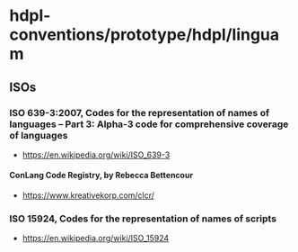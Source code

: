 # hdpl-conventions/prototype/hdpl/linguam


## ISOs
### ISO 639-3:2007, Codes for the representation of names of languages – Part 3: Alpha-3 code for comprehensive coverage of languages
- https://en.wikipedia.org/wiki/ISO_639-3

#### ConLang Code Registry, by Rebecca Bettencour
- <https://www.kreativekorp.com/clcr/>

### ISO 15924, Codes for the representation of names of scripts
- https://en.wikipedia.org/wiki/ISO_15924
